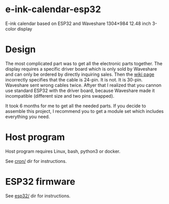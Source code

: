 # e-ink-calendar-esp32
E-ink calendar based on ESP32 and Waveshare 1304×984 12.48 inch 3-color display

# Design

The most complicated part was to get all the electronic parts together.
The display requires a specific driver board which is only sold by Waveshare and can only be ordered by directly inquiring sales. Then the [wiki page](https://www.waveshare.com/wiki/12.48inch_e-Paper_Module_(B)) incorrectly specifies that the cable is 24-pin. It is not. It is 30-pin. Waveshare sent wrong cables twice. Aftyer that I realized that you cannon use standard ESP32 with the driver board, because Waveshare made it incompatible (different size and two pins swapped).

It took 6 months for me to get all the needed parts. If you decide to assemble this project, I recommend you to get a module set which includes everything you need.

# Host program

Host program requires Linux, bash, python3 or docker.

See [cron/](cron/) dir for instructions.

# ESP32 firmware

See [esp32/](esp32/) dir for instructions.

